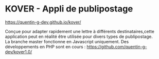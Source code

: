 # KOVER - Appli de publipostage
https://quentin-g-dev.github.io/kover/


Conçue pour adapter rapidement une lettre à différents destinataires,cette application peut en réalité être utilisée pour divers types de publipostage.
La branche master fonctionne en Javascript uniquement.
Des développements en PHP sont en cours  : https://github.com/quentin-g-dev/kover1.0/
 
